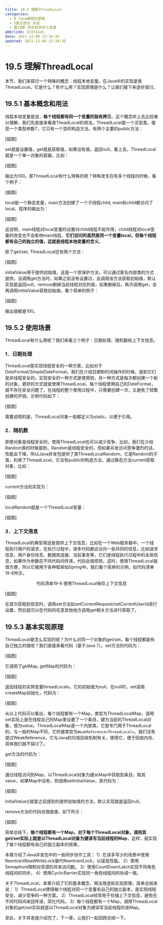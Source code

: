 ```yaml
---
title: 19.5 理解ThreadLocal
categories:
  - 9 Java编程的逻辑
  - 5第五部分 并发
  - 第19章 同步和协作工具类
abbrlink: b15f41e5
date: 2021-12-08 12:34:35
updated: 2021-12-08 12:34:35
---
```

# 19.5 理解ThreadLocal
本节，我们来探讨一个特殊的概念：线程本地变量。在Java中的实现是类ThreadLocal，它是什么？有什么用？实现原理是什么？让我们接下来逐步探讨。

## 19.5.1 基本概念和用法
线程本地变量是说，**每个线程都有同一个变量的独有拷贝**。这个概念听上去比较难以理解，我们先直接来看类TheadLocal的用法。ThreadLocal是一个泛型类，接受一个类型参数T，它只有一个空的构造方法，有两个主要的public方法：

[插图]

set就是设置值，get就是获取值，如果没有值，返回null，看上去，ThreadLocal就是一个单一对象的容器，比如：

[插图]

输出为100。那ThreadLocal有什么特殊的呢？特殊发生在有多个线程的时候，看个例子：

[插图]

local是一个静态变量，main方法创建了一个子线程child, main和child都访问了local，程序的输出为：

[插图]

这说明，main线程对local变量的设置对child线程不起作用，child线程对local变量的改变也不会影响main线程，**它们访问的虽然是同一个变量local，但每个线程都有自己的独立的值，这就是线程本地变量的含义**。

除了get/set, ThreadLocal还有两个方法：

[插图]

initialValue用于提供初始值，这是一个受保护方法，可以通过匿名内部类的方式提供，当调用get方法时，如果之前没有设置过，会调用该方法获取初始值，默认实现是返回null。remove删掉当前线程对应的值，如果删掉后，再次调用get，会再调用initialValue获取初始值。看个简单的例子：

[插图]

输出值都是100。

## 19.5.2 使用场景
ThreadLocal有什么用呢？我们来看三个例子：日期处理、随机数和上下文信息。

### 1．日期处理
ThreadLocal是实现线程安全的一种方案，比如对于DateFormat/SimpleDateFormat，我们在介绍日期和时间操作的时候，提到它们是非线程安全的，实现安全的一种方式是使用锁，另一种方式是每次都创建一个新的对象，更好的方式就是使用ThreadLocal，每个线程使用自己的DateFormat，就不存在安全问题了，在线程的整个使用过程中，只需要创建一次，又避免了频繁创建的开销，示例代码如下：

[插图]

需要说明的是，ThreadLocal对象一般都定义为static，以便于引用。

### 2．随机数
即使对象是线程安全的，使用ThreadLocal也可以减少竞争，比如，我们在介绍Random类的时候提到，Random是线程安全的，但如果并发访问竞争激烈的话，性能会下降，所以Java并发包提供了类ThreadLocalRandom，它是Random的子类，利用了ThreadLocal，它没有public的构造方法，通过静态方法current获取对象，比如：

[插图]

current方法的实现为：

[插图]

localRandom就是一个ThreadLocal变量：

[插图]

### 3．上下文信息
ThreadLocal的典型用途是提供上下文信息，比如在一个Web服务器中，一个线程执行用户的请求，在执行过程中，很多代码都会访问一些共同的信息，比如请求信息、用户身份信息、数据库连接、当前事务等，它们是线程执行过程中的全局信息，如果作为参数在不同代码间传递，代码会很烦琐，这时，使用ThreadLocal就很方便，所以它被用于各种框架如Spring中。我们看个简单的示例，如代码清单19-6所示。

<center>代码清单19-6 使用ThreadLocal保存上下文信息</center>

[插图]

在首次获取到信息时，调用set方法如setCurrentRequest/setCurrentUserId进行设置，然后就可以在代码的任意其他地方调用get相关方法进行获取了。

## 19.5.3 基本实现原理
ThreadLocal是怎么实现的呢？为什么对同一个对象的get/set，每个线程都能有自己独立的值呢？我们直接来看代码（基于Java 
7）。set方法的代码为：

[插图]

它调用了getMap, getMap的代码为：

[插图]

返回线程的实例变量threadLocals，它的初始值为null，在null时，set调用createMap初始化，代码为：

[插图]

从以上代码可以看出，每个线程都有一个Map，类型为ThreadLocalMap，调用set实际上是在线程自己的Map里设置了一个条目，键为当前的ThreadLocal对象，值为value。ThreadLocalMap是一个内部类，它是专门用于ThreadLocal的，与一般的Map不同，它的键类型为`WeakReference<ThreadLocal>`。我们没有提过WeakReference，它与Java的垃圾回收机制有关，使用它，便于回收内存，具体我们就不探讨了。

get方法的代码为：

[插图]

通过线程访问到Map，以ThreadLocal对象为键从Map中获取到条目，取其value，如果Map中没有，则调用setInitialValue，其代码为：

[插图]

initialValue()就是之前提到的提供初始值的方法，默认实现就是返回null。

remove方法的代码也很直接，如下所示：

[插图]

简单总结下，**每个线程都有一个Map，对于每个ThreadLocal对象，调用其get/set实际上就是以ThreadLocal对象为键读写当前线程的Map**，这样，就实现了每个线程都有自己的独立副本的效果。

本章介绍了Java并发包中的一些同步协作工具：
1）在读多写少的场景中使用ReentrantReadWriteLock替代ReentrantLock，以提高性能。
2）使用Semaphore限制对资源的并发访问数。
3）使用CountDownLatch实现不同角色线程间的同步。
4）使用CyclicBarrier实现同一角色线程间的协调一致。

关于ThreadLocal，本章介绍了它的基本概念、用法用途和实现原理，简单总结来说：
1）ThreadLocal使得每个线程对同一个变量有自己的独立副本，是实现线程安全、减少竞争的一种方案。
2）ThreadLocal经常用于存储上下文信息，避免在不同代码间来回传递，简化代码。
3）每个线程都有一个Map，调用ThreadLocal对象的get/set实际就是以ThreadLocal对象为键读写当前线程的该Map。

至此，关于并发就介绍完了，下一章，让我们一起回顾总结一下。
